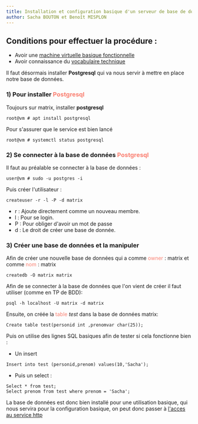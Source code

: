 ```yaml
---
title: Installation et configuration basique d'un serveur de base de données
author: Sacha BOUTON et Benoît MISPLON
---
```


## Conditions pour effectuer la procédure : 
-   Avoir une [machine virtuelle basique fonctionnelle](./creation_vm.md)
-   Avoir connaissance du [vocabulaire technique](./introduction_et_vocabulaire.md)

Il faut désormais installer **Postgresql** qui va nous servir à mettre en place notre base de données.

### 1) Pour installer <span style="color:salmon">Postgresql</span>

Toujours sur matrix, installer **postgresql**

```
root@vm # apt install postgresql
```

Pour s'assurer que le service est bien lancé

```
root@vm # systemctl status postgresql
```
### 2) Se connecter à la base de données <span style="color:salmon">Postgresql</span>

Il faut au préalable se connecter à la base de données :
```
user@vm # sudo -u postgres -i
```

Puis créer l'utilisateur : 
```
createuser -r -l -P -d matrix
```
- r : Ajoute directement comme un nouveau membre. 
- l : Pour se login.
- P : Pour obliger d'avoir un mot de passe 
- d : Le droit de créer une base de donnée.



### 3) Créer une base de données et la manipuler 

Afin de créer une nouvelle base de données qui a comme <span style="color:salmon">owner</span> :  matrix et comme <span style="color:salmon">nom</span> : matrix

```
createdb -O matrix matrix
```

Afin de se connecter à la base de données que l'on vient de créer il faut utiliser (comme en TP de BDD): 
```
psql -h localhost -U matrix -d matrix
```

Ensuite, on créée la <span style="color:salmon">table</span> *test* dans la base de données matrix: 
```
Create table test(personid int ,prenomvar char(25));
```
Puis on utilise des lignes SQL basiques afin de tester si cela fonctionne bien : 
- Un insert
```
Insert into test (personid,prenom) values(10,'Sacha');
```
- Puis un select : 
```
Select * from test;
Select prenom from test where prenom = 'Sacha';
```

La base de données est donc bien installé pour une utilisation basique, qui nous servira pour la configuration basique, on peut donc passer à [l'acces au service http](./acces_au_service_http.md)